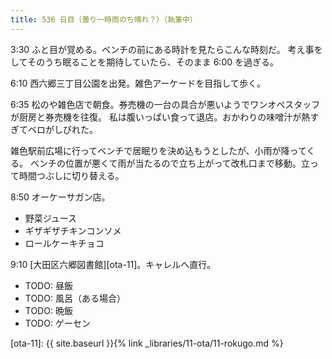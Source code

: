```yaml
---
title: 536 日目（曇り一時雨のち晴れ？）（執筆中）
---
```


3:30 ふと目が覚める。ベンチの前にある時計を見たらこんな時刻だ。
考え事をしてそのうち眠ることを期待していたら、そのまま 6:00 を過ぎる。

6:10 西六郷三丁目公園を出発。雑色アーケードを目指して歩く。

6:35 松のや雑色店で朝食。券売機の一台の具合が悪いようでワンオペスタッフが厨房と券売機を往復。
私は腹いっぱい食って退店。おかわりの味噌汁が熱すぎてベロがしびれた。

雑色駅前広場に行ってベンチで居眠りを決め込もうとしたが、小雨が降ってくる。
ベンチの位置が悪くて雨が当たるので立ち上がって改札口まで移動。立って時間つぶしに切り替える。

8:50 オーケーサガン店。
* 野菜ジュース
* ギザギザチキンコンソメ
* ロールケーキチョコ

9:10 [大田区六郷図書館][ota-11]。キャレルへ直行。

* TODO: 昼飯
* TODO: 風呂（ある場合）
* TODO: 晩飯
* TODO: ゲーセン

[ota-11]: {{ site.baseurl }}{% link _libraries/11-ota/11-rokugo.md %}
